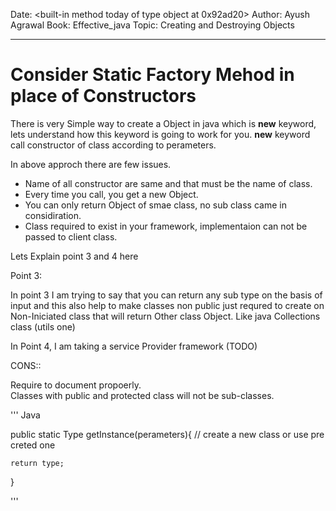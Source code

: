 Date: <built-in method today of type object at 0x92ad20>
Author: Ayush Agrawal
Book: Effective_java
Topic: Creating and Destroying Objects  


---

# Consider Static Factory Mehod in place of Constructors   

There is very Simple way to create a Object in java which is __new__ keyword, lets understand how this keyword is going to work for you. __new__ keyword call constructor of class according to perameters.   

In above approch there are few issues.  
* Name of all constructor are same and that must be the name of class.  
* Every time you call, you get a new Object.  
* You can only return Object of smae class, no sub class came in considiration.  
* Class required to exist in your framework, implementaion can not be passed to client class.  


Lets Explain point 3 and 4 here   

Point 3:  

In point 3 I am trying to say that you can return any sub type on the basis of input and this also help to make classes non public just requred to create on Non-Iniciated class that will return Other class Object. Like java Collections class (utils one)    

In Point 4, I am taking a service Provider framework (TODO)   

CONS::   

Require to document propoerly.  
Classes with public and protected class will not be sub-classes.   


''' Java   

public static Type getInstance(perameters){
    // create a new class or use pre creted one   

    return type;
}


'''




